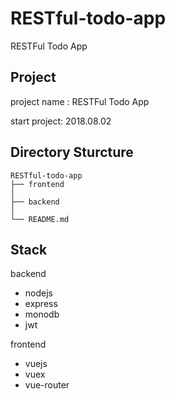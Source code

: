 # RESTful-todo-app
RESTFul Todo App 

## Project
project name : RESTFul Todo App 

start project: 2018.08.02

## Directory Sturcture
```
RESTful-todo-app
├── frontend
│  
├── backend
│
└── README.md
```

## Stack
backend
- nodejs
- express
- monodb
- jwt

frontend
- vuejs
- vuex
- vue-router
